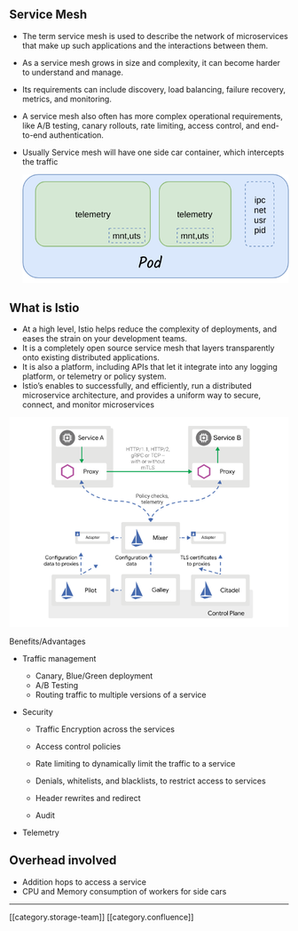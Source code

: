 
## Service Mesh

* The term service mesh is used to describe the network of microservices that make up such applications and the interactions between them.
* As a service mesh grows in size and complexity, it can become harder to understand and manage.
* Its requirements can include discovery, load balancing, failure recovery, metrics, and monitoring.
* A service mesh also often has more complex operational requirements, like A/B testing, canary rollouts, rate limiting, access control, and end-to-end authentication.
* Usually Service mesh will have one side car container, which intercepts the traffic

    ![](images/storage/sidecar.png)


## What is Istio

* At a high level, Istio helps reduce the complexity of deployments, and eases the strain on your development teams.
* It is a completely open source service mesh that layers transparently onto existing distributed applications.
* It is also a platform, including APIs that let it integrate into any logging platform, or telemetry or policy system.
* Istio’s enables to successfully, and efficiently, run a distributed microservice architecture, and provides a uniform way to secure, connect, and monitor microservices

![](images/storage/istio1.png)

Benefits/Advantages
* Traffic management
    * Canary, Blue/Green deployment
    * A/B Testing
    * Routing traffic to multiple versions of a service

    
* Security
    * Traffic Encryption across the services
    * Access control policies
    * Rate limiting to dynamically limit the traffic to a service
    * Denials, whitelists, and blacklists, to restrict access to services
    * Header rewrites and redirect

    
    * Audit

    
* Telemetry


## Overhead involved

* Addition hops to access a service
* CPU and Memory consumption of workers for side cars



*****

[[category.storage-team]] 
[[category.confluence]] 
